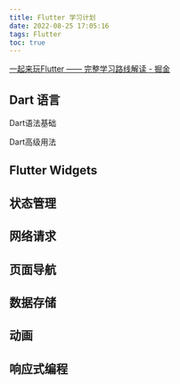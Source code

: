```yaml
---
title: Flutter 学习计划
date: 2022-08-25 17:05:16
tags: Flutter
toc: true
---
```




[一起来玩Flutter —— 完整学习路线解读 - 掘金](https://www.google.com.hk/url?sa=t&rct=j&q=&esrc=s&source=web&cd=&ved=2ahUKEwjTi-qD0uH5AhWemFYBHcpkBCsQFnoECAwQAQ&url=https%3A%2F%2Fjuejin.cn%2Fpost%2F7022246208097746958&usg=AOvVaw2TsnAL-f42O2cwA7wFj61L)

## Dart 语言

Dart语法基础

Dart高级用法

## Flutter Widgets

## 状态管理

## 网络请求

## 页面导航

## 数据存储

## 动画

## 响应式编程
